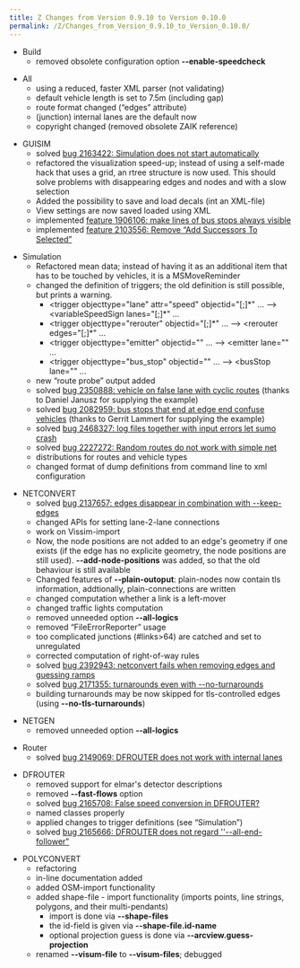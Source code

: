 ```yaml
---
title: Z Changes from Version 0.9.10 to Version 0.10.0
permalink: /Z/Changes_from_Version_0.9.10_to_Version_0.10.0/
---
```


-   Build
    -   removed obsolete configuration option **--enable-speedcheck**

<!-- -->

-   All
    -   using a reduced, faster XML parser (not validating)
    -   default vehicle length is set to 7.5m (including gap)
    -   route format changed (“edges” attribute)
    -   (junction) internal lanes are the default now
    -   copyright changed (removed obsolete ZAIK reference)

<!-- -->

-   GUISIM
    -   solved [bug 2163422: Simulation does not start automatically](http://sourceforge.net/tracker/index.php?func=detail&aid=2163422&group_id=45607&atid=443424)
    -   refactored the visualization speed-up; instead of using a self-made hack that uses a grid, an rtree structure is now used. This should solve problems with disappearing edges and nodes and with a slow selection
    -   Added the possibility to save and load decals (int an XML-file)
    -   View settings are now saved loaded using XML
    -   implemented [feature 1906106: make lines of bus stops always visible](http://sourceforge.net/tracker/index.php?func=detail&aid=1906106&group_id=45607&atid=443424)
    -   implemented [feature 2103556: Remove “Add Successors To Selected”](http://sourceforge.net/tracker/index.php?func=detail&aid=2103556&group_id=45607&atid=443424)

<!-- -->

-   Simulation
    -   Refactored mean data; instead of having it as an additional item that has to be touched by vehicles, it is a MSMoveReminder
    -   changed the definition of triggers; the old definition is still possible, but prints a warning.
        -   <trigger objecttype="lane" attr="speed" objectid="<LANE>\[;<LANE>\]\*" ... --&gt; <variableSpeedSign lanes="<LANE>\[;<LANE>\]\*" ...
        -   <trigger objecttype="rerouter" objectid="<EDGE>\[;<EDGE>\]\*" ... --&gt; <rerouter edges="<EDGE>\[;<EDGE>\]\*" ...
        -   <trigger objecttype="emitter" objectid="<LANE>" ... --&gt; <emitter lane="<LANE>" ...
        -   <trigger objecttype="bus_stop" objectid="<LANE>" ... --&gt; <busStop lane="<LANE>" ...
    -   new “route probe” output added
    -   solved [bug 2350888: vehicle on false lane with cyclic routes](http://sourceforge.net/tracker/index.php?func=detail&aid=2350888&group_id=45607&atid=443424) (thanks to Daniel Janusz for supplying the example)
    -   solved [bug 2082959: bus stops that end at edge end confuse vehicles](http://sourceforge.net/tracker/index.php?func=detail&aid=2082959&group_id=45607&atid=443424) (thanks to Gerrit Lammert for supplying the example)
    -   solved [bug 2468327: log files together with input errors let sumo crash](http://sourceforge.net/tracker/index.php?func=detail&aid=2468327&group_id=45607&atid=443424)
    -   solved [bug 2227272: Random routes do not work with simple net](http://sourceforge.net/tracker/index.php?func=detail&aid=2227272&group_id=45607&atid=443424)
    -   distributions for routes and vehicle types
    -   changed format of dump definitions from command line to xml configuration

<!-- -->

-   NETCONVERT
    -   solved [bug 2137657: edges disappear in combination with --keep-edges](http://sourceforge.net/tracker/index.php?func=detail&aid=2137657&group_id=45607&atid=443424)
    -   changed APIs for setting lane-2-lane connections
    -   work on Vissim-import
    -   Now, the node positions are not added to an edge's geometry if one exists (if the edge has no explicite geometry, the node positions are still used). **--add-node-positions** was added, so that the old behaviour is still available
    -   Changed features of **--plain-outoput**: plain-nodes now contain tls information, addtionally, plain-connections are written
    -   changed computation whether a link is a left-mover
    -   changed traffic lights computation
    -   removed unneeded option **--all-logics**
    -   removed “FileErrorReporter” usage
    -   too complicated junctions (\#links&gt;64) are catched and set to unregulated
    -   corrected computation of right-of-way rules
    -   solved [bug 2392943: netconvert fails when removing edges and guessing ramps](http://sourceforge.net/tracker/index.php?func=detail&aid=2392943&group_id=45607&atid=443424)
    -   solved [bug 2171355: turnarounds even with --no-turnarounds](http://sourceforge.net/tracker/index.php?func=detail&aid=2171355&group_id=45607&atid=443424)
    -   building turnarounds may be now skipped for tls-controlled edges (using **--no-tls-turnarounds**)

<!-- -->

-   NETGEN
    -   removed unneeded option **--all-logics**

<!-- -->

-   Router
    -   solved [bug 2149069: DFROUTER does not work with internal lanes](http://sourceforge.net/tracker/index.php?func=detail&aid=2149069&group_id=45607&atid=443424)

<!-- -->

-   DFROUTER
    -   removed support for elmar's detector descriptions
    -   removed **--fast-flows** option
    -   solved [bug 2165708: False speed conversion in DFROUTER?](http://sourceforge.net/tracker/index.php?func=detail&aid=2165708&group_id=45607&atid=443424)
    -   named classes properly
    -   applied changes to trigger definitions (see “Simulation”)
    -   solved [bug 2165666: DFROUTER does not regard ''--all-end-follower"](http://sourceforge.net/tracker/index.php?func=detail&aid=2165666&group_id=45607&atid=443424)

<!-- -->

-   POLYCONVERT
    -   refactoring
    -   in-line documentation added
    -   added OSM-import functionality
    -   added shape-file - import functionality (imports points, line strings, polygons, and their multi-pendants)
        -   import is done via **--shape-files**
        -   the id-field is given via **--shape-file.id-name *<NAME>***
        -   optional projection guess is done via **--arcview.guess-projection**
    -   renamed **--visum-file** to **--visum-files**; debugged
